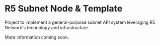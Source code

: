 # R5 Subnet Node & Template

Project to implement a general-purpose subnet API system leveraging R5 Network's technology and infrastructure.

More information coming soon.
